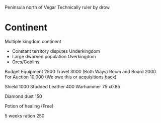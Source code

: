 Peninsula north of Vegar
Technically ruler by drow

# Continent
Multiple kingdom continent
- Constant territory disputes
Underkingdom
- Large dwarven population
Overkingdom
- Orcs/Goblins

Budget
Equipment 2500
Travel 3000 (Both Ways)
Room and Board 2000
For Auction 10,000 (We owe this or acquisitions back)

Shield 1000
Studded Leather 400
Warhammer 75
x0.85

Diamond dust 150

Potion of healing (Free)

5 weeks ration 250